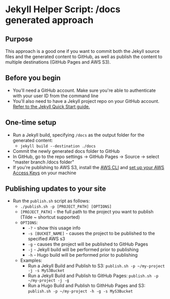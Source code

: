 # Jekyll Helper Script: /docs generated approach

## Purpose

This approach is a good one if you want to commit both the Jekyll source files and the generated content to GitHub, as well as publish the content to multiple destinations (GitHub Pages and AWS S3).

## Before you begin
* You'll need a GitHub account. Make sure you're able to authenticate with your user ID from the command line
* You'll also need to have a Jekyll project repo on your GitHub account. [Refer to the Jekyll Quick Start guide.](https://jekyllrb.com/docs/quickstart)

## One-time setup
* Run a Jekyll build, specifying `/docs` as the output folder for the generated content:
    * ```jekyll build --destination ./docs```
* Commit the newly generated docs folder to GitHub
* In GitHub, go to the repo settings -> GitHub Pages -> Source -> select "master branch /docs folder"
* If you're publishing to AWS S3, install the [AWS CLI](http://docs.aws.amazon.com/cli/latest/userguide/installing.html) and [set up your AWS Access Keys](http://docs.aws.amazon.com/cli/latest/userguide/cli-chap-getting-started.html#cli-quick-configuration) on your machine

## Publishing updates to your site
* Run the `publish.sh` script as follows:
    * `./publish.sh -p [PROJECT_PATH] [OPTIONS]`
    * `[PROJECT_PATH]` - the full path to the project you want to publish (Tilde ~ shortcut supported)
    * `OPTIONS`:
        * `-?`                  - show this usage info
        * `-s [BUCKET_NAME]`    - causes the project to be published to the specified AWS s3
        * `-g`                  - causes the project will be published to GitHub Pages
        * `-j`                  - Jekyll build will be performed prior to publishing
        * `-h`                  - Hugo build will be performed prior to publishing
    * Examples:
        * Run a Jekyll Build and Publish to S3: `publish.sh -p ~/my-project -j -s MyS3Bucket`
        * Run a Jekyll Build and Publish to GitHub Pages: `publish.sh -p ~/my-project -j -g`
        * Run a Hugo Build and Publish to GithHub Pages and S3: `publish.sh -p ~/my-project -h -g -s MyS3Bucket`
